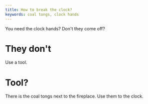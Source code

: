 ```yaml
---
title: How to break the clock?
keywords: coal tongs, clock hands
---
```


You need the clock hands? Don't they come off?

# They don't
Use a tool.

# Tool?
There is the coal tongs next to the fireplace. Use them to the clock.
